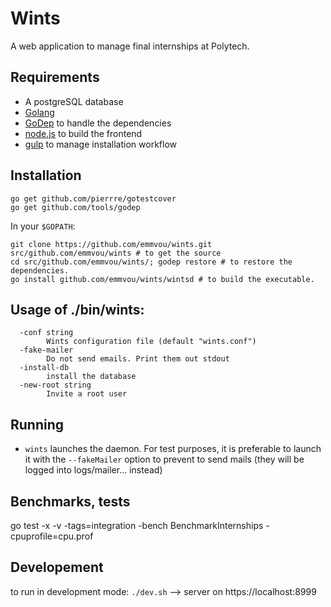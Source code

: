 # Wints

A web application to manage final internships at Polytech.

## Requirements

- A postgreSQL database
- [Golang](https://golang.org/)
- [GoDep](https://github.com/tools/godep) to handle the dependencies
- [node.js](https://nodejs.org) to build the frontend
- [gulp](http://gulpjs.com/) to manage installation workflow

## Installation
```Shell
go get github.com/pierrre/gotestcover  
go get github.com/tools/godep  
```

In your `$GOPATH`:
```Shell
git clone https://github.com/emmvou/wints.git src/github.com/emmvou/wints # to get the source
cd src/github.com/emmvou/wints/; godep restore # to restore the dependencies.
go install github.com/emmvou/wints/wintsd # to build the executable.
```

## Usage of ./bin/wints:  
```Shell
  -conf string  
        Wints configuration file (default "wints.conf")  
  -fake-mailer  
        Do not send emails. Print them out stdout  
  -install-db  
        install the database  
  -new-root string  
        Invite a root user  
```
## Running
- `wints` launches the daemon. For test purposes, it is preferable to launch it with the `--fakeMailer` option to prevent to send mails (they will be logged into logs/mailer... instead)

## Benchmarks, tests

go test -x -v -tags=integration -bench BenchmarkInternships -cpuprofile=cpu.prof


## Developement

to run in development mode: `./dev.sh` --> server on https://localhost:8999
